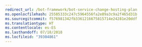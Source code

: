 ```yaml
---
redirect_url: /bot-framework/bot-service-change-hosting-plan
ms.openlocfilehash: 25585333c247c5964556fa2e89a3c9a2f465d31b
ms.sourcegitcommit: f576981342fb3361216675815714e24281e20ddf
ms.translationtype: HT
ms.contentlocale: es-ES
ms.lasthandoff: 07/18/2018
ms.locfileid: "39304861"
---
```

